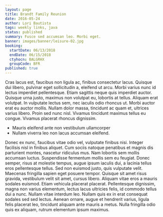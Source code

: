 ```yaml
---
layout: page
title: Brandt Family Reunion
date: 2016-05-24
author: Lori Bautista
tags: weekly links, java
status: published
summary: Fusce sed accumsan leo. Morbi eget.
banner: images/banner/leisure-02.jpg
booking:
  startDate: 06/13/2018
  endDate: 06/15/2018
  ctyhocn: BALGRHX
  groupCode: BFR
published: true
---
```

Cras lacus est, faucibus non ligula ac, finibus consectetur lacus. Quisque dui libero, pulvinar eget sollicitudin a, eleifend ut arcu. Morbi varius nunc id lectus imperdiet pellentesque. Etiam sagittis neque quis imperdiet auctor. Quisque urna justo, maximus non volutpat eu, lobortis at tellus. Aliquam erat volutpat. In vulputate lectus sem, nec iaculis odio rhoncus ut. Morbi auctor erat eu auctor mollis. Nullam dolor massa, tincidunt ac quam et, ultrices varius libero. Proin sed nunc nisl. Vivamus tincidunt maximus tellus eu congue. Vivamus placerat rhoncus dignissim.

* Mauris eleifend ante non vestibulum ullamcorper
* Nullam viverra leo non lacus accumsan eleifend.

Donec ex nunc, faucibus vitae odio vel, vulputate finibus nisi. Integer facilisis nisl in finibus aliquet. Cum sociis natoque penatibus et magnis dis parturient montes, nascetur ridiculus mus. Nam lobortis sem mollis accumsan luctus. Suspendisse fermentum mollis sem eu feugiat. Donec semper, risus at molestie tempus, augue ipsum iaculis dui, a lacinia tellus eros pellentesque tellus. Sed non euismod justo, quis vulputate velit. Maecenas fringilla sapien eget posuere tempor. Quisque sit amet risus gravida, vestibulum velit sit amet, cursus libero.
Aliquam vitae eros a mauris sodales euismod. Etiam vehicula placerat placerat. Pellentesque dignissim, magna non varius elementum, lectus lacus ultricies felis, id commodo tellus dui a nunc. Nullam vitae interdum leo. Nullam quis ex in erat consequat sodales sed sed lectus. Aenean ornare, augue et hendrerit varius, ligula felis placerat leo, tincidunt aliquam ante mauris a metus. Nulla fringilla odio quis ex aliquam, rutrum elementum ipsum maximus.
